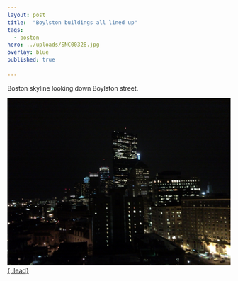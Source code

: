 ```yaml
---
layout: post
title:  "Boylston buildings all lined up"
tags:
  - boston
hero: ../uploads/SNC00328.jpg
overlay: blue
published: true

---
```


Boston skyline looking down Boylston street.

[![skyline](../uploads/SNC00328.jpg){:.lead}](../uploads/SNC00328.jpg)